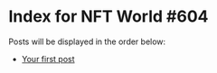 # Index for NFT World #604
Posts will be displayed in the order below:

- [Your first post](./001-first.md)

